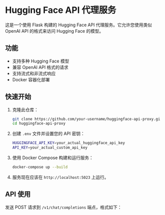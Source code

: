# Hugging Face API 代理服务

这是一个使用 Flask 构建的 Hugging Face API 代理服务。它允许您使用类似 OpenAI API 的格式来访问 Hugging Face 的模型。

## 功能

- 支持多种 Hugging Face 模型
- 兼容 OpenAI API 格式的请求
- 支持流式和非流式响应
- Docker 容器化部署

## 快速开始

1. 克隆此仓库：
   ```bash
   git clone https://github.com/your-username/huggingface-api-proxy.git
   cd huggingface-api-proxy
   ```

2. 创建 `.env` 文件并设置您的 API 密钥：
   ```bash
   HUGGINGFACE_API_KEY=your_actual_huggingface_api_key
   API_KEY=your_actual_custom_api_key
   ```

3. 使用 Docker Compose 构建和运行服务：
   ```bash
   docker-compose up --build
   ```

4. 服务现在应该在 `http://localhost:5023` 上运行。

## API 使用

发送 POST 请求到 `/v1/chat/completions` 端点，格式如下：